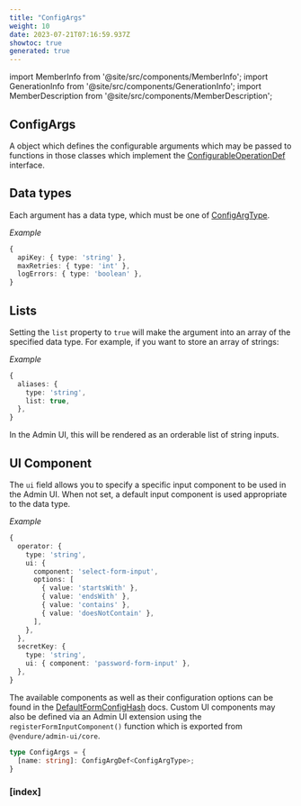 ```yaml
---
title: "ConfigArgs"
weight: 10
date: 2023-07-21T07:16:59.937Z
showtoc: true
generated: true
---
```

<!-- This file was generated from the Vendure source. Do not modify. Instead, re-run the "docs:build" script -->
import MemberInfo from '@site/src/components/MemberInfo';
import GenerationInfo from '@site/src/components/GenerationInfo';
import MemberDescription from '@site/src/components/MemberDescription';


## ConfigArgs

<GenerationInfo sourceFile="packages/core/src/common/configurable-operation.ts" sourceLine="140" packageName="@vendure/core" />

A object which defines the configurable arguments which may be passed to
functions in those classes which implement the <a href='/docs/reference/typescript-api/configurable-operation-def/#configurableoperationdef'>ConfigurableOperationDef</a> interface.

## Data types
Each argument has a data type, which must be one of <a href='/docs/reference/typescript-api/configurable-operation-def/config-arg-type#configargtype'>ConfigArgType</a>.

*Example*

```ts
{
  apiKey: { type: 'string' },
  maxRetries: { type: 'int' },
  logErrors: { type: 'boolean' },
}
```

## Lists
Setting the `list` property to `true` will make the argument into an array of the specified
data type. For example, if you want to store an array of strings:

*Example*

```ts
{
  aliases: {
    type: 'string',
    list: true,
  },
}
```
In the Admin UI, this will be rendered as an orderable list of string inputs.

## UI Component
The `ui` field allows you to specify a specific input component to be used in the Admin UI.
When not set, a default input component is used appropriate to the data type.

*Example*

```ts
{
  operator: {
    type: 'string',
    ui: {
      component: 'select-form-input',
      options: [
        { value: 'startsWith' },
        { value: 'endsWith' },
        { value: 'contains' },
        { value: 'doesNotContain' },
      ],
    },
  },
  secretKey: {
    type: 'string',
    ui: { component: 'password-form-input' },
  },
}
```
The available components as well as their configuration options can be found in the <a href='/docs/reference/typescript-api/configurable-operation-def/default-form-config-hash#defaultformconfighash'>DefaultFormConfigHash</a> docs.
Custom UI components may also be defined via an Admin UI extension using the `registerFormInputComponent()` function
which is exported from `@vendure/admin-ui/core`.

```ts title="Signature"
type ConfigArgs = {
  [name: string]: ConfigArgDef<ConfigArgType>;
}
```

<div className="members-wrapper">

### [index]

<MemberInfo kind="property" type="ConfigArgDef&#60;<a href='/docs/reference/typescript-api/configurable-operation-def/config-arg-type#configargtype'>ConfigArgType</a>&#62;"   />




</div>
